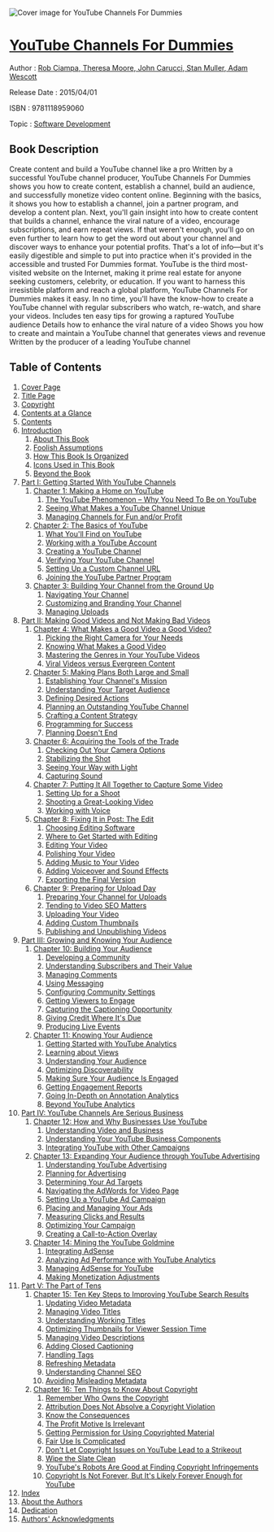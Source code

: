 ![Cover image for YouTube Channels For Dummies](https://imgdetail.ebookreading.net/cover/cover/software_development/EB9781118959060.jpg)

[YouTube Channels For Dummies](https://ebookreading.net/view/book/YouTube+Channels+For+Dummies-EB9781118959060_1.html "YouTube Channels For Dummies")
====================================================================================================================

Author : [Rob Ciampa](https://ebookreading.net/search/author/Rob+Ciampa),[ Theresa Moore](https://ebookreading.net/search/author/+Theresa+Moore),[ John Carucci](https://ebookreading.net/search/author/+John+Carucci),[ Stan Muller](https://ebookreading.net/search/author/+Stan+Muller),[ Adam Wescott](https://ebookreading.net/search/author/+Adam+Wescott)

Release Date : 2015/04/01

ISBN : 9781118959060

Topic : [Software Development](https://ebookreading.net/search/category/software-development)

Book Description
-----------------

Create content and build a YouTube channel like a pro
Written by a successful YouTube channel producer, YouTube Channels For Dummies shows you how to create content, establish a channel, build an audience, and successfully monetize video content online. Beginning with the basics, it shows you how to establish a channel, join a partner program, and develop a content plan. Next, you'll gain insight into how to create content that builds a channel, enhance the viral nature of a video, encourage subscriptions, and earn repeat views. If that weren't enough, you'll go on even further to learn how to get the word out about your channel and discover ways to enhance your potential profits. That's a lot of info—but it's easily digestible and simple to put into practice when it's provided in the accessible and trusted For Dummies format.
YouTube is the third most-visited website on the Internet, making it prime real estate for anyone seeking customers, celebrity, or education. If you want to harness this irresistible platform and reach a global platform, YouTube Channels For Dummies makes it easy. In no time, you'll have the know-how to create a YouTube channel with regular subscribers who watch, re-watch, and share your videos.
Includes ten easy tips for growing a raptured YouTube audience
Details how to enhance the viral nature of a video
Shows you how to create and maintain a YouTube channel that generates views and revenue
Written by the producer of a leading YouTube channel
              
Table of Contents
-----------------

1. [Cover Page](https://ebookreading.net/view/book/YouTube+Channels+For+Dummies-EB9781118959060_1.html)
1. [Title Page](https://ebookreading.net/view/book/YouTube+Channels+For+Dummies-EB9781118959060_2.html)
1. [Copyright](https://ebookreading.net/view/book/YouTube+Channels+For+Dummies-EB9781118959060_3.html)
1. [Contents at a Glance](https://ebookreading.net/view/book/YouTube+Channels+For+Dummies-EB9781118959060_4.html#contents)
1. [Contents](https://ebookreading.net/view/book/YouTube+Channels+For+Dummies-EB9781118959060_5.html)
1. [Introduction](https://ebookreading.net/view/book/YouTube+Channels+For+Dummies-EB9781118959060_6.html#intro)
    1. [About This Book](https://ebookreading.net/view/book/YouTube+Channels+For+Dummies-EB9781118959060_6.html#intro-sec001)
    1. [Foolish Assumptions](https://ebookreading.net/view/book/YouTube+Channels+For+Dummies-EB9781118959060_6.html#intro-sec002)
    1. [How This Book Is Organized](https://ebookreading.net/view/book/YouTube+Channels+For+Dummies-EB9781118959060_6.html#intro-sec003)
    1. [Icons Used in This Book](https://ebookreading.net/view/book/YouTube+Channels+For+Dummies-EB9781118959060_6.html#intro-sec009)
    1. [Beyond the Book](https://ebookreading.net/view/book/YouTube+Channels+For+Dummies-EB9781118959060_6.html#intro-sec010)
1. [Part I: Getting Started With YouTube Channels](https://ebookreading.net/view/book/YouTube+Channels+For+Dummies-EB9781118959060_7.html#p01)
    1. [Chapter 1: Making a Home on YouTube](https://ebookreading.net/view/book/YouTube+Channels+For+Dummies-EB9781118959060_8.html#c01)
        1. [The YouTube Phenomenon – Why You Need To Be on YouTube](https://ebookreading.net/view/book/YouTube+Channels+For+Dummies-EB9781118959060_8.html#c01-sec001)
        1. [Seeing What Makes a YouTube Channel Unique](https://ebookreading.net/view/book/YouTube+Channels+For+Dummies-EB9781118959060_8.html#c01-sec007)
        1. [Managing Channels for Fun and/or Profit](https://ebookreading.net/view/book/YouTube+Channels+For+Dummies-EB9781118959060_8.html#c01-sec010)
    1. [Chapter 2: The Basics of YouTube](https://ebookreading.net/view/book/YouTube+Channels+For+Dummies-EB9781118959060_9.html#c02)
        1. [What You&#39;ll Find on YouTube](https://ebookreading.net/view/book/YouTube+Channels+For+Dummies-EB9781118959060_9.html#c02-sec001)
        1. [Working with a YouTube Account](https://ebookreading.net/view/book/YouTube+Channels+For+Dummies-EB9781118959060_9.html#c02-sec009)
        1. [Creating a YouTube Channel](https://ebookreading.net/view/book/YouTube+Channels+For+Dummies-EB9781118959060_9.html#c02-sec012)
        1. [Verifying Your YouTube Channel](https://ebookreading.net/view/book/YouTube+Channels+For+Dummies-EB9781118959060_9.html#c02-sec013)
        1. [Setting Up a Custom Channel URL](https://ebookreading.net/view/book/YouTube+Channels+For+Dummies-EB9781118959060_9.html#c02-sec014)
        1. [Joining the YouTube Partner Program](https://ebookreading.net/view/book/YouTube+Channels+For+Dummies-EB9781118959060_9.html#c02-sec015)
    1. [Chapter 3: Building Your Channel from the Ground Up](https://ebookreading.net/view/book/YouTube+Channels+For+Dummies-EB9781118959060_10.html#c03)
        1. [Navigating Your Channel](https://ebookreading.net/view/book/YouTube+Channels+For+Dummies-EB9781118959060_10.html#c03-sec001)
        1. [Customizing and Branding Your Channel](https://ebookreading.net/view/book/YouTube+Channels+For+Dummies-EB9781118959060_10.html#c03-sec012)
        1. [Managing Uploads](https://ebookreading.net/view/book/YouTube+Channels+For+Dummies-EB9781118959060_10.html#c03-sec018)
1. [Part II: Making Good Videos and Not Making Bad Videos](https://ebookreading.net/view/book/YouTube+Channels+For+Dummies-EB9781118959060_11.html#p02)
    1. [Chapter 4: What Makes a Good Video a Good Video?](https://ebookreading.net/view/book/YouTube+Channels+For+Dummies-EB9781118959060_12.html#c04)
        1. [Picking the Right Camera for Your Needs](https://ebookreading.net/view/book/YouTube+Channels+For+Dummies-EB9781118959060_12.html#c04-sec001)
        1. [Knowing What Makes a Good Video](https://ebookreading.net/view/book/YouTube+Channels+For+Dummies-EB9781118959060_12.html#c04-sec002)
        1. [Mastering the Genres in Your YouTube Videos](https://ebookreading.net/view/book/YouTube+Channels+For+Dummies-EB9781118959060_12.html#c04-sec003)
        1. [Viral Videos versus Evergreen Content](https://ebookreading.net/view/book/YouTube+Channels+For+Dummies-EB9781118959060_12.html#c04-sec014)
    1. [Chapter 5: Making Plans Both Large and Small](https://ebookreading.net/view/book/YouTube+Channels+For+Dummies-EB9781118959060_13.html#c05)
        1. [Establishing Your Channel&#39;s Mission](https://ebookreading.net/view/book/YouTube+Channels+For+Dummies-EB9781118959060_13.html#c05-sec001)
        1. [Understanding Your Target Audience](https://ebookreading.net/view/book/YouTube+Channels+For+Dummies-EB9781118959060_13.html#c05-sec005)
        1. [Defining Desired Actions](https://ebookreading.net/view/book/YouTube+Channels+For+Dummies-EB9781118959060_13.html#c05-sec009)
        1. [Planning an Outstanding YouTube Channel](https://ebookreading.net/view/book/YouTube+Channels+For+Dummies-EB9781118959060_13.html#c05-sec010)
        1. [Crafting a Content Strategy](https://ebookreading.net/view/book/YouTube+Channels+For+Dummies-EB9781118959060_13.html#c05-sec014)
        1. [Programming for Success](https://ebookreading.net/view/book/YouTube+Channels+For+Dummies-EB9781118959060_13.html#c05-sec018)
        1. [Planning Doesn&#39;t End](https://ebookreading.net/view/book/YouTube+Channels+For+Dummies-EB9781118959060_13.html#c05-sec022)
    1. [Chapter 6: Acquiring the Tools of the Trade](https://ebookreading.net/view/book/YouTube+Channels+For+Dummies-EB9781118959060_14.html#c06)
        1. [Checking Out Your Camera Options](https://ebookreading.net/view/book/YouTube+Channels+For+Dummies-EB9781118959060_14.html#c06-sec001)
        1. [Stabilizing the Shot](https://ebookreading.net/view/book/YouTube+Channels+For+Dummies-EB9781118959060_14.html#c06-sec008)
        1. [Seeing Your Way with Light](https://ebookreading.net/view/book/YouTube+Channels+For+Dummies-EB9781118959060_14.html#c06-sec009)
        1. [Capturing Sound](https://ebookreading.net/view/book/YouTube+Channels+For+Dummies-EB9781118959060_14.html#c06-sec012)
    1. [Chapter 7: Putting It All Together to Capture Some Video](https://ebookreading.net/view/book/YouTube+Channels+For+Dummies-EB9781118959060_15.html#c07)
        1. [Setting Up for a Shoot](https://ebookreading.net/view/book/YouTube+Channels+For+Dummies-EB9781118959060_15.html#c07-sec001)
        1. [Shooting a Great-Looking Video](https://ebookreading.net/view/book/YouTube+Channels+For+Dummies-EB9781118959060_15.html#c07-sec008)
        1. [Working with Voice](https://ebookreading.net/view/book/YouTube+Channels+For+Dummies-EB9781118959060_15.html#c07-sec017)
    1. [Chapter 8: Fixing It in Post: The Edit](https://ebookreading.net/view/book/YouTube+Channels+For+Dummies-EB9781118959060_16.html#c08)
        1. [Choosing Editing Software](https://ebookreading.net/view/book/YouTube+Channels+For+Dummies-EB9781118959060_16.html#c08-sec001)
        1. [Where to Get Started with Editing](https://ebookreading.net/view/book/YouTube+Channels+For+Dummies-EB9781118959060_16.html#c08-sec012)
        1. [Editing Your Video](https://ebookreading.net/view/book/YouTube+Channels+For+Dummies-EB9781118959060_16.html#c08-sec017)
        1. [Polishing Your Video](https://ebookreading.net/view/book/YouTube+Channels+For+Dummies-EB9781118959060_16.html#c08-sec024)
        1. [Adding Music to Your Video](https://ebookreading.net/view/book/YouTube+Channels+For+Dummies-EB9781118959060_16.html#c08-sec027)
        1. [Adding Voiceover and Sound Effects](https://ebookreading.net/view/book/YouTube+Channels+For+Dummies-EB9781118959060_16.html#c08-sec034)
        1. [Exporting the Final Version](https://ebookreading.net/view/book/YouTube+Channels+For+Dummies-EB9781118959060_16.html#c08-sec035)
    1. [Chapter 9: Preparing for Upload Day](https://ebookreading.net/view/book/YouTube+Channels+For+Dummies-EB9781118959060_17.html#c09)
        1. [Preparing Your Channel for Uploads](https://ebookreading.net/view/book/YouTube+Channels+For+Dummies-EB9781118959060_17.html#c09-sec001)
        1. [Tending to Video SEO Matters](https://ebookreading.net/view/book/YouTube+Channels+For+Dummies-EB9781118959060_17.html#c09-sec005)
        1. [Uploading Your Video](https://ebookreading.net/view/book/YouTube+Channels+For+Dummies-EB9781118959060_17.html#c09-sec010)
        1. [Adding Custom Thumbnails](https://ebookreading.net/view/book/YouTube+Channels+For+Dummies-EB9781118959060_17.html#c09-sec016)
        1. [Publishing and Unpublishing Videos](https://ebookreading.net/view/book/YouTube+Channels+For+Dummies-EB9781118959060_17.html#c09-sec017)
1. [Part III: Growing and Knowing Your Audience](https://ebookreading.net/view/book/YouTube+Channels+For+Dummies-EB9781118959060_18.html#p03)
    1. [Chapter 10: Building Your Audience](https://ebookreading.net/view/book/YouTube+Channels+For+Dummies-EB9781118959060_19.html#c10)
        1. [Developing a Community](https://ebookreading.net/view/book/YouTube+Channels+For+Dummies-EB9781118959060_19.html#c10-sec001)
        1. [Understanding Subscribers and Their Value](https://ebookreading.net/view/book/YouTube+Channels+For+Dummies-EB9781118959060_19.html#c10-sec006)
        1. [Managing Comments](https://ebookreading.net/view/book/YouTube+Channels+For+Dummies-EB9781118959060_19.html#c10-sec013)
        1. [Using Messaging](https://ebookreading.net/view/book/YouTube+Channels+For+Dummies-EB9781118959060_19.html#c10-sec020)
        1. [Configuring Community Settings](https://ebookreading.net/view/book/YouTube+Channels+For+Dummies-EB9781118959060_19.html#c10-sec021)
        1. [Getting Viewers to Engage](https://ebookreading.net/view/book/YouTube+Channels+For+Dummies-EB9781118959060_19.html#c10-sec022)
        1. [Capturing the Captioning Opportunity](https://ebookreading.net/view/book/YouTube+Channels+For+Dummies-EB9781118959060_19.html#c10-sec029)
        1. [Giving Credit Where It&#39;s Due](https://ebookreading.net/view/book/YouTube+Channels+For+Dummies-EB9781118959060_19.html#c10-sec032)
        1. [Producing Live Events](https://ebookreading.net/view/book/YouTube+Channels+For+Dummies-EB9781118959060_19.html#c10-sec035)
    1. [Chapter 11: Knowing Your Audience](https://ebookreading.net/view/book/YouTube+Channels+For+Dummies-EB9781118959060_20.html#c11)
        1. [Getting Started with YouTube Analytics](https://ebookreading.net/view/book/YouTube+Channels+For+Dummies-EB9781118959060_20.html#c11-sec001)
        1. [Learning about Views](https://ebookreading.net/view/book/YouTube+Channels+For+Dummies-EB9781118959060_20.html#c11-sec009)
        1. [Understanding Your Audience](https://ebookreading.net/view/book/YouTube+Channels+For+Dummies-EB9781118959060_20.html#c11-sec012)
        1. [Optimizing Discoverability](https://ebookreading.net/view/book/YouTube+Channels+For+Dummies-EB9781118959060_20.html#c11-sec015)
        1. [Making Sure Your Audience Is Engaged](https://ebookreading.net/view/book/YouTube+Channels+For+Dummies-EB9781118959060_20.html#c11-sec018)
        1. [Getting Engagement Reports](https://ebookreading.net/view/book/YouTube+Channels+For+Dummies-EB9781118959060_20.html#c11-sec019)
        1. [Going In-Depth on Annotation Analytics](https://ebookreading.net/view/book/YouTube+Channels+For+Dummies-EB9781118959060_20.html#c11-sec020)
        1. [Beyond YouTube Analytics](https://ebookreading.net/view/book/YouTube+Channels+For+Dummies-EB9781118959060_20.html#c11-sec024)
1. [Part IV: YouTube Channels Are Serious Business](https://ebookreading.net/view/book/YouTube+Channels+For+Dummies-EB9781118959060_21.html#p04)
    1. [Chapter 12: How and Why Businesses Use YouTube](https://ebookreading.net/view/book/YouTube+Channels+For+Dummies-EB9781118959060_22.html#c12)
        1. [Understanding Video and Business](https://ebookreading.net/view/book/YouTube+Channels+For+Dummies-EB9781118959060_22.html#c12-sec001)
        1. [Understanding Your YouTube Business Components](https://ebookreading.net/view/book/YouTube+Channels+For+Dummies-EB9781118959060_22.html#c12-sec004)
        1. [Integrating YouTube with Other Campaigns](https://ebookreading.net/view/book/YouTube+Channels+For+Dummies-EB9781118959060_22.html#c12-sec008)
    1. [Chapter 13: Expanding Your Audience through YouTube Advertising](https://ebookreading.net/view/book/YouTube+Channels+For+Dummies-EB9781118959060_23.html#c13)
        1. [Understanding YouTube Advertising](https://ebookreading.net/view/book/YouTube+Channels+For+Dummies-EB9781118959060_23.html#c13-sec001)
        1. [Planning for Advertising](https://ebookreading.net/view/book/YouTube+Channels+For+Dummies-EB9781118959060_23.html#c13-sec004)
        1. [Determining Your Ad Targets](https://ebookreading.net/view/book/YouTube+Channels+For+Dummies-EB9781118959060_23.html#c13-sec007)
        1. [Navigating the AdWords for Video Page](https://ebookreading.net/view/book/YouTube+Channels+For+Dummies-EB9781118959060_23.html#c13-sec010)
        1. [Setting Up a YouTube Ad Campaign](https://ebookreading.net/view/book/YouTube+Channels+For+Dummies-EB9781118959060_23.html#c13-sec013)
        1. [Placing and Managing Your Ads](https://ebookreading.net/view/book/YouTube+Channels+For+Dummies-EB9781118959060_23.html#c13-sec017)
        1. [Measuring Clicks and Results](https://ebookreading.net/view/book/YouTube+Channels+For+Dummies-EB9781118959060_23.html#c13-sec018)
        1. [Optimizing Your Campaign](https://ebookreading.net/view/book/YouTube+Channels+For+Dummies-EB9781118959060_23.html#c13-sec021)
        1. [Creating a Call-to-Action Overlay](https://ebookreading.net/view/book/YouTube+Channels+For+Dummies-EB9781118959060_23.html#c13-sec022)
    1. [Chapter 14: Mining the YouTube Goldmine](https://ebookreading.net/view/book/YouTube+Channels+For+Dummies-EB9781118959060_24.html#c14)
        1. [Integrating AdSense](https://ebookreading.net/view/book/YouTube+Channels+For+Dummies-EB9781118959060_24.html#c14-sec001)
        1. [Analyzing Ad Performance with YouTube Analytics](https://ebookreading.net/view/book/YouTube+Channels+For+Dummies-EB9781118959060_24.html#c14-sec006)
        1. [Managing AdSense for YouTube](https://ebookreading.net/view/book/YouTube+Channels+For+Dummies-EB9781118959060_24.html#c14-sec011)
        1. [Making Monetization Adjustments](https://ebookreading.net/view/book/YouTube+Channels+For+Dummies-EB9781118959060_24.html#c14-sec016)
1. [Part V: The Part of Tens](https://ebookreading.net/view/book/YouTube+Channels+For+Dummies-EB9781118959060_25.html#p05)
    1. [Chapter 15: Ten Key Steps to Improving YouTube Search Results](https://ebookreading.net/view/book/YouTube+Channels+For+Dummies-EB9781118959060_26.html#c15)
        1. [Updating Video Metadata](https://ebookreading.net/view/book/YouTube+Channels+For+Dummies-EB9781118959060_26.html#c15-sec001)
        1. [Managing Video Titles](https://ebookreading.net/view/book/YouTube+Channels+For+Dummies-EB9781118959060_26.html#c15-sec002)
        1. [Understanding Working Titles](https://ebookreading.net/view/book/YouTube+Channels+For+Dummies-EB9781118959060_26.html#c15-sec003)
        1. [Optimizing Thumbnails for Viewer Session Time](https://ebookreading.net/view/book/YouTube+Channels+For+Dummies-EB9781118959060_26.html#c15-sec004)
        1. [Managing Video Descriptions](https://ebookreading.net/view/book/YouTube+Channels+For+Dummies-EB9781118959060_26.html#c15-sec005)
        1. [Adding Closed Captioning](https://ebookreading.net/view/book/YouTube+Channels+For+Dummies-EB9781118959060_26.html#c15-sec006)
        1. [Handling Tags](https://ebookreading.net/view/book/YouTube+Channels+For+Dummies-EB9781118959060_26.html#c15-sec007)
        1. [Refreshing Metadata](https://ebookreading.net/view/book/YouTube+Channels+For+Dummies-EB9781118959060_26.html#c15-sec008)
        1. [Understanding Channel SEO](https://ebookreading.net/view/book/YouTube+Channels+For+Dummies-EB9781118959060_26.html#c15-sec009)
        1. [Avoiding Misleading Metadata](https://ebookreading.net/view/book/YouTube+Channels+For+Dummies-EB9781118959060_26.html#c15-sec010)
    1. [Chapter 16: Ten Things to Know About Copyright](https://ebookreading.net/view/book/YouTube+Channels+For+Dummies-EB9781118959060_27.html#c16)
        1. [Remember Who Owns the Copyright](https://ebookreading.net/view/book/YouTube+Channels+For+Dummies-EB9781118959060_27.html#c16-sec001)
        1. [Attribution Does Not Absolve a Copyright Violation](https://ebookreading.net/view/book/YouTube+Channels+For+Dummies-EB9781118959060_27.html#c16-sec002)
        1. [Know the Consequences](https://ebookreading.net/view/book/YouTube+Channels+For+Dummies-EB9781118959060_27.html#c16-sec003)
        1. [The Profit Motive Is Irrelevant](https://ebookreading.net/view/book/YouTube+Channels+For+Dummies-EB9781118959060_27.html#c16-sec004)
        1. [Getting Permission for Using Copyrighted Material](https://ebookreading.net/view/book/YouTube+Channels+For+Dummies-EB9781118959060_27.html#c16-sec005)
        1. [Fair Use Is Complicated](https://ebookreading.net/view/book/YouTube+Channels+For+Dummies-EB9781118959060_27.html#c16-sec006)
        1. [Don&#39;t Let Copyright Issues on YouTube Lead to a Strikeout](https://ebookreading.net/view/book/YouTube+Channels+For+Dummies-EB9781118959060_27.html#c16-sec007)
        1. [Wipe the Slate Clean](https://ebookreading.net/view/book/YouTube+Channels+For+Dummies-EB9781118959060_27.html#c16-sec008)
        1. [YouTube&#39;s Robots Are Good at Finding Copyright Infringements](https://ebookreading.net/view/book/YouTube+Channels+For+Dummies-EB9781118959060_27.html#c16-sec009)
        1. [Copyright Is Not Forever, But It&#39;s Likely Forever Enough for YouTube](https://ebookreading.net/view/book/YouTube+Channels+For+Dummies-EB9781118959060_27.html#c16-sec010)
1. [Index](https://ebookreading.net/view/book/YouTube+Channels+For+Dummies-EB9781118959060_28.html#index)
1. [About the Authors](https://ebookreading.net/view/book/YouTube+Channels+For+Dummies-EB9781118959060_29.html#author)
1. [Dedication](https://ebookreading.net/view/book/YouTube+Channels+For+Dummies-EB9781118959060_30.html)
1. [Authors&#39; Acknowledgments](https://ebookreading.net/view/book/YouTube+Channels+For+Dummies-EB9781118959060_31.html#ack)
